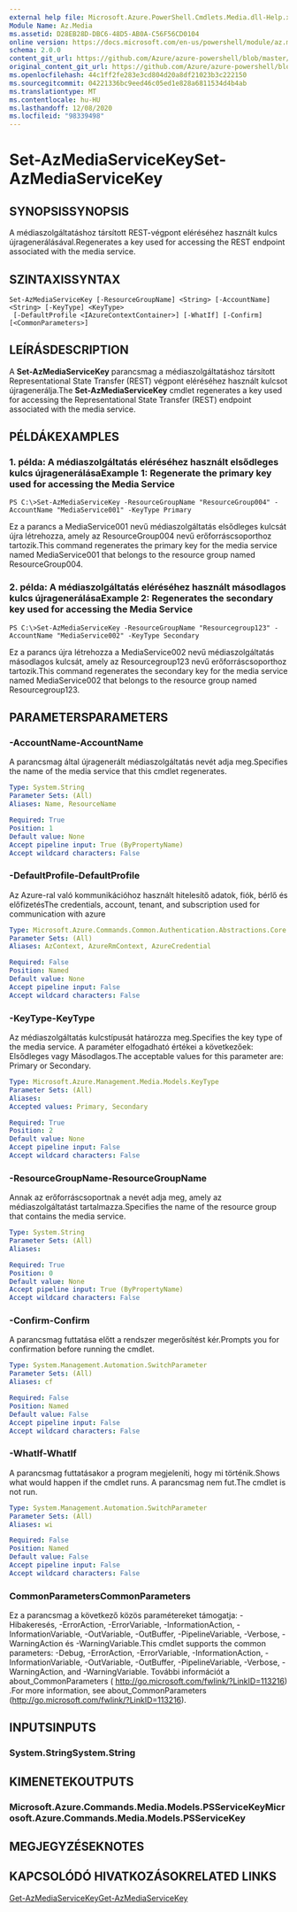 ```yaml
---
external help file: Microsoft.Azure.PowerShell.Cmdlets.Media.dll-Help.xml
Module Name: Az.Media
ms.assetid: D28EB28D-DBC6-48D5-AB0A-C56F56CD0104
online version: https://docs.microsoft.com/en-us/powershell/module/az.media/set-azmediaservicekey
schema: 2.0.0
content_git_url: https://github.com/Azure/azure-powershell/blob/master/src/Media/Media/help/Set-AzMediaServiceKey.md
original_content_git_url: https://github.com/Azure/azure-powershell/blob/master/src/Media/Media/help/Set-AzMediaServiceKey.md
ms.openlocfilehash: 44c1ff2fe283e3cd804d20a8df21023b3c222150
ms.sourcegitcommit: 04221336bc9eed46c05ed1e828a6811534d4b4ab
ms.translationtype: MT
ms.contentlocale: hu-HU
ms.lasthandoff: 12/08/2020
ms.locfileid: "98339498"
---
```

# <span data-ttu-id="df470-101">Set-AzMediaServiceKey</span><span class="sxs-lookup"><span data-stu-id="df470-101">Set-AzMediaServiceKey</span></span>

## <span data-ttu-id="df470-102">SYNOPSIS</span><span class="sxs-lookup"><span data-stu-id="df470-102">SYNOPSIS</span></span>
<span data-ttu-id="df470-103">A médiaszolgáltatáshoz társított REST-végpont eléréséhez használt kulcs újragenerálásával.</span><span class="sxs-lookup"><span data-stu-id="df470-103">Regenerates a key used for accessing the REST endpoint associated with the media service.</span></span>

## <span data-ttu-id="df470-104">SZINTAXIS</span><span class="sxs-lookup"><span data-stu-id="df470-104">SYNTAX</span></span>

```
Set-AzMediaServiceKey [-ResourceGroupName] <String> [-AccountName] <String> [-KeyType] <KeyType>
 [-DefaultProfile <IAzureContextContainer>] [-WhatIf] [-Confirm] [<CommonParameters>]
```

## <span data-ttu-id="df470-105">LEÍRÁS</span><span class="sxs-lookup"><span data-stu-id="df470-105">DESCRIPTION</span></span>
<span data-ttu-id="df470-106">A **Set-AzMediaServiceKey** parancsmag a médiaszolgáltatáshoz társított Representational State Transfer (REST) végpont eléréséhez használt kulcsot újragenerálja.</span><span class="sxs-lookup"><span data-stu-id="df470-106">The **Set-AzMediaServiceKey** cmdlet regenerates a key used for accessing the Representational State Transfer (REST) endpoint associated with the media service.</span></span>

## <span data-ttu-id="df470-107">PÉLDÁK</span><span class="sxs-lookup"><span data-stu-id="df470-107">EXAMPLES</span></span>

### <span data-ttu-id="df470-108">1. példa: A médiaszolgáltatás eléréséhez használt elsődleges kulcs újragenerálása</span><span class="sxs-lookup"><span data-stu-id="df470-108">Example 1: Regenerate the primary key used for accessing the Media Service</span></span>
```
PS C:\>Set-AzMediaServiceKey -ResourceGroupName "ResourceGroup004" -AccountName "MediaService001" -KeyType Primary
```

<span data-ttu-id="df470-109">Ez a parancs a MediaService001 nevű médiaszolgáltatás elsődleges kulcsát újra létrehozza, amely az ResourceGroup004 nevű erőforráscsoporthoz tartozik.</span><span class="sxs-lookup"><span data-stu-id="df470-109">This command regenerates the primary key for the media service named MediaService001 that belongs to the resource group named ResourceGroup004.</span></span>

### <span data-ttu-id="df470-110">2. példa: A médiaszolgáltatás eléréséhez használt másodlagos kulcs újragenerálása</span><span class="sxs-lookup"><span data-stu-id="df470-110">Example 2: Regenerates the secondary key used for accessing the Media Service</span></span>
```
PS C:\>Set-AzMediaServiceKey -ResourceGroupName "Resourcegroup123" -AccountName "MediaService002" -KeyType Secondary
```

<span data-ttu-id="df470-111">Ez a parancs újra létrehozza a MediaService002 nevű médiaszolgáltatás másodlagos kulcsát, amely az Resourcegroup123 nevű erőforráscsoporthoz tartozik.</span><span class="sxs-lookup"><span data-stu-id="df470-111">This command regenerates the secondary key for the media service named MediaService002 that belongs to the resource group named Resourcegroup123.</span></span>

## <span data-ttu-id="df470-112">PARAMETERS</span><span class="sxs-lookup"><span data-stu-id="df470-112">PARAMETERS</span></span>

### <span data-ttu-id="df470-113">-AccountName</span><span class="sxs-lookup"><span data-stu-id="df470-113">-AccountName</span></span>
<span data-ttu-id="df470-114">A parancsmag által újragenerált médiaszolgáltatás nevét adja meg.</span><span class="sxs-lookup"><span data-stu-id="df470-114">Specifies the name of the media service that this cmdlet regenerates.</span></span>

```yaml
Type: System.String
Parameter Sets: (All)
Aliases: Name, ResourceName

Required: True
Position: 1
Default value: None
Accept pipeline input: True (ByPropertyName)
Accept wildcard characters: False
```

### <span data-ttu-id="df470-115">-DefaultProfile</span><span class="sxs-lookup"><span data-stu-id="df470-115">-DefaultProfile</span></span>
<span data-ttu-id="df470-116">Az Azure-ral való kommunikációhoz használt hitelesítő adatok, fiók, bérlő és előfizetés</span><span class="sxs-lookup"><span data-stu-id="df470-116">The credentials, account, tenant, and subscription used for communication with azure</span></span>

```yaml
Type: Microsoft.Azure.Commands.Common.Authentication.Abstractions.Core.IAzureContextContainer
Parameter Sets: (All)
Aliases: AzContext, AzureRmContext, AzureCredential

Required: False
Position: Named
Default value: None
Accept pipeline input: False
Accept wildcard characters: False
```

### <span data-ttu-id="df470-117">-KeyType</span><span class="sxs-lookup"><span data-stu-id="df470-117">-KeyType</span></span>
<span data-ttu-id="df470-118">Az médiaszolgáltatás kulcstípusát határozza meg.</span><span class="sxs-lookup"><span data-stu-id="df470-118">Specifies the key type of the media service.</span></span>
<span data-ttu-id="df470-119">A paraméter elfogadható értékei a következőek: Elsődleges vagy Másodlagos.</span><span class="sxs-lookup"><span data-stu-id="df470-119">The acceptable values for this parameter are: Primary or Secondary.</span></span>

```yaml
Type: Microsoft.Azure.Management.Media.Models.KeyType
Parameter Sets: (All)
Aliases:
Accepted values: Primary, Secondary

Required: True
Position: 2
Default value: None
Accept pipeline input: False
Accept wildcard characters: False
```

### <span data-ttu-id="df470-120">-ResourceGroupName</span><span class="sxs-lookup"><span data-stu-id="df470-120">-ResourceGroupName</span></span>
<span data-ttu-id="df470-121">Annak az erőforráscsoportnak a nevét adja meg, amely az médiaszolgáltatást tartalmazza.</span><span class="sxs-lookup"><span data-stu-id="df470-121">Specifies the name of the resource group that contains the media service.</span></span>

```yaml
Type: System.String
Parameter Sets: (All)
Aliases:

Required: True
Position: 0
Default value: None
Accept pipeline input: True (ByPropertyName)
Accept wildcard characters: False
```

### <span data-ttu-id="df470-122">-Confirm</span><span class="sxs-lookup"><span data-stu-id="df470-122">-Confirm</span></span>
<span data-ttu-id="df470-123">A parancsmag futtatása előtt a rendszer megerősítést kér.</span><span class="sxs-lookup"><span data-stu-id="df470-123">Prompts you for confirmation before running the cmdlet.</span></span>

```yaml
Type: System.Management.Automation.SwitchParameter
Parameter Sets: (All)
Aliases: cf

Required: False
Position: Named
Default value: False
Accept pipeline input: False
Accept wildcard characters: False
```

### <span data-ttu-id="df470-124">-WhatIf</span><span class="sxs-lookup"><span data-stu-id="df470-124">-WhatIf</span></span>
<span data-ttu-id="df470-125">A parancsmag futtatásakor a program megjeleníti, hogy mi történik.</span><span class="sxs-lookup"><span data-stu-id="df470-125">Shows what would happen if the cmdlet runs.</span></span>
<span data-ttu-id="df470-126">A parancsmag nem fut.</span><span class="sxs-lookup"><span data-stu-id="df470-126">The cmdlet is not run.</span></span>

```yaml
Type: System.Management.Automation.SwitchParameter
Parameter Sets: (All)
Aliases: wi

Required: False
Position: Named
Default value: False
Accept pipeline input: False
Accept wildcard characters: False
```

### <span data-ttu-id="df470-127">CommonParameters</span><span class="sxs-lookup"><span data-stu-id="df470-127">CommonParameters</span></span>
<span data-ttu-id="df470-128">Ez a parancsmag a következő közös paramétereket támogatja: -Hibakeresés, -ErrorAction, -ErrorVariable, -InformationAction, -InformationVariable, -OutVariable, -OutBuffer, -PipelineVariable, -Verbose, -WarningAction és -WarningVariable.</span><span class="sxs-lookup"><span data-stu-id="df470-128">This cmdlet supports the common parameters: -Debug, -ErrorAction, -ErrorVariable, -InformationAction, -InformationVariable, -OutVariable, -OutBuffer, -PipelineVariable, -Verbose, -WarningAction, and -WarningVariable.</span></span> <span data-ttu-id="df470-129">További információt a about_CommonParameters ( http://go.microsoft.com/fwlink/?LinkID=113216) .</span><span class="sxs-lookup"><span data-stu-id="df470-129">For more information, see about_CommonParameters (http://go.microsoft.com/fwlink/?LinkID=113216).</span></span>

## <span data-ttu-id="df470-130">INPUTS</span><span class="sxs-lookup"><span data-stu-id="df470-130">INPUTS</span></span>

### <span data-ttu-id="df470-131">System.String</span><span class="sxs-lookup"><span data-stu-id="df470-131">System.String</span></span>

## <span data-ttu-id="df470-132">KIMENETEK</span><span class="sxs-lookup"><span data-stu-id="df470-132">OUTPUTS</span></span>

### <span data-ttu-id="df470-133">Microsoft.Azure.Commands.Media.Models.PSServiceKey</span><span class="sxs-lookup"><span data-stu-id="df470-133">Microsoft.Azure.Commands.Media.Models.PSServiceKey</span></span>

## <span data-ttu-id="df470-134">MEGJEGYZÉSEK</span><span class="sxs-lookup"><span data-stu-id="df470-134">NOTES</span></span>

## <span data-ttu-id="df470-135">KAPCSOLÓDÓ HIVATKOZÁSOK</span><span class="sxs-lookup"><span data-stu-id="df470-135">RELATED LINKS</span></span>

[<span data-ttu-id="df470-136">Get-AzMediaServiceKey</span><span class="sxs-lookup"><span data-stu-id="df470-136">Get-AzMediaServiceKey</span></span>](./Get-AzMediaServiceKey.md)


